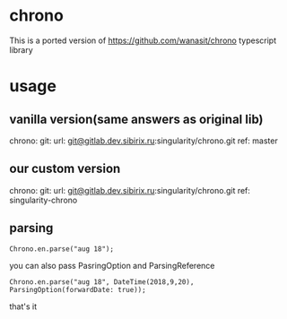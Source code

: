 # chrono

This is a ported version of https://github.com/wanasit/chrono typescript library

# usage

## vanilla version(same answers as original lib)

  chrono:
    git:
      url: git@gitlab.dev.sibirix.ru:singularity/chrono.git
      ref: master

## our custom version

  chrono:
    git:
      url: git@gitlab.dev.sibirix.ru:singularity/chrono.git
      ref: singularity-chrono

## parsing
```
Chrono.en.parse("aug 18");
```
you can also pass PasringOption and ParsingReference
```
Chrono.en.parse("aug 18", DateTime(2018,9,20), ParsingOption(forwardDate: true));
```
that's it




